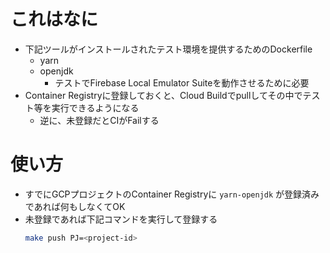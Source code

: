 # これはなに

- 下記ツールがインストールされたテスト環境を提供するためのDockerfile
  - yarn
  - openjdk
    - テストでFirebase Local Emulator Suiteを動作させるために必要
- Container Registryに登録しておくと、Cloud Buildでpullしてその中でテスト等を実行できるようになる
  - 逆に、未登録だとCIがFailする

# 使い方

- すでにGCPプロジェクトのContainer Registryに `yarn-openjdk` が登録済みであれば何もしなくてOK
- 未登録であれば下記コマンドを実行して登録する
  ```sh
  make push PJ=<project-id>
  ```
